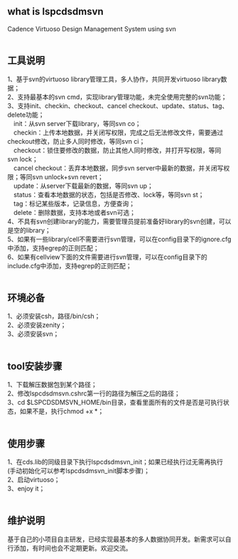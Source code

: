 ## what is lspcdsdmsvn<br>
Cadence Virtuoso Design Management System using svn<br>
<br>
## 工具说明<br>
1、基于svn的virtuoso library管理工具，多人协作，共同开发virtuoso library数据；<br>
2、支持最基本的svn cmd，实现library管理功能，未完全使用完整的svn功能；<br>
3、支持init、checkin、checkout、cancel checkout、update、status、tag、delete功能；<br>
&ensp;&ensp;init：从svn server下载library，等同svn co；<br>
&ensp;&ensp;checkin：上传本地数据，并关闭写权限，完成之后无法修改文件，需要通过checkout修改，防止多人同时修改，等同svn ci；<br>
&ensp;&ensp;checkout：锁住要修改的数据，防止其他人同时修改，并打开写权限，等同svn lock；<br>
&ensp;&ensp;cancel checkout：丢弃本地数据，同步svn server中最新的数据，并关闭写权限；等同svn unlock+svn revert；<br>
&ensp;&ensp;update：从server下载最新的数据，等同svn up；<br>
&ensp;&ensp;status：查看本地数据的状态，包括是否修改、lock等，等同svn st；<br>
&ensp;&ensp;tag：标记某些版本，记录信息，方便查询；<br>
&ensp;&ensp;delete：删除数据，支持本地或者svn可选；<br>
4、不具有svn创建library的能力，需要管理员提前准备好library的svn创建，可以是空的library；<br>
5、如果有一些library/cell不需要进行svn管理，可以在config目录下的ignore.cfg中添加，支持egrep的正则匹配；<br>
6、如果有cellview下面的文件需要进行svn管理，可以在config目录下的include.cfg中添加，支持egrep的正则匹配；<br>
<br>
## 环境必备<br>
1、必须安装csh，路径/bin/csh；<br>
2、必须安装zenity；<br>
3、必须安装svn；<br>
<br>
## tool安装步骤<br>
1、下载解压数据包到某个路径；<br>
2、修改lspcdsdmsvn.cshrc第一行的路径为解压之后的路径；<br>
3、cd $LSPCDSDMSVN_HOME/bin目录，查看里面所有的文件是否是可执行状态，如果不是，执行chmod +x *；<br>
<br>
## 使用步骤<br>
1、在cds.lib的同级目录下执行lspcdsdmsvn_init；如果已经执行过无需再执行(手动初始化可以参考lspcdsdmsvn_init脚本步骤)；<br>
2、启动virtuoso；<br>
3、enjoy it；<br>
<br>
## 维护说明<br>
基于自己的小项目自主研发，已经实现最基本的多人数据协同开发。新需求可以自行添加，有时间也会不定期更新。欢迎交流。<br>
<br>